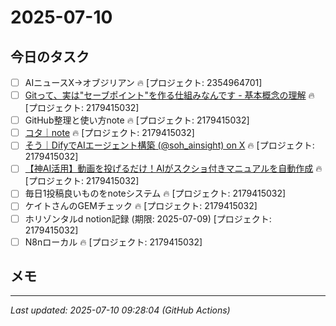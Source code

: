 # 2025-07-10

## 今日のタスク

- [ ] AIニュースX→オブジリアン 🔥 [プロジェクト: 2354964701]
- [ ] [Gitって、実は"セーブポイント"を作る仕組みなんです - 基本概念の理解](https://zenn.dev/akira_papa/books/dae1990670168d/viewer/add93c) 🔥 [プロジェクト: 2179415032]
- [ ] GitHub整理と使い方note 🔥 [プロジェクト: 2179415032]
- [ ] [コタ｜note](https://note.com/nyattoh) 🔥 [プロジェクト: 2179415032]
- [ ] [そう｜DifyでAIエージェント構築 (@soh_ainsight) on X](https://x.com/soh_ainsight/status/1940913455315513745) 🔥 [プロジェクト: 2179415032]
- [ ] [【神AI活用】動画を投げるだけ！AIがスクショ付きマニュアルを自動作成](https://www.youtube.com/watch?v=DpT4iFjCeqY) 🔥 [プロジェクト: 2179415032]
- [ ] 毎日1投稿良いものをnoteシステム 🔥 [プロジェクト: 2179415032]
- [ ] ケイトさんのGEMチェック 🔥 [プロジェクト: 2179415032]
- [ ] ホリゾンタルd notion記録 (期限: 2025-07-09) [プロジェクト: 2179415032]
- [ ] N8nローカル 🔥 [プロジェクト: 2179415032]

## メモ

---
*Last updated: 2025-07-10 09:28:04 (GitHub Actions)*
